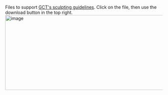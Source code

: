 Files to support [GCT's sculpting guidelines](https://link.gctstudios.com/sculpting).
Click on the file, then use the download button in the top right.
<img width="892" height="241" alt="image" src="https://github.com/user-attachments/assets/690c015e-acc7-4117-8242-6a01d5fc8ddd" />
